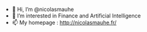 - 👋 Hi, I’m @nicolasmauhe
- 👀 I’m interested in Finance and Artificial Intelligence
- 📫 My homepage : http://nicolasmauhe.fr/

<!---
nicolasmauhe/nicolasmauhe is a ✨ special ✨ repository because its `README.md` (this file) appears on your GitHub profile.
You can click the Preview link to take a look at your changes.
--->
